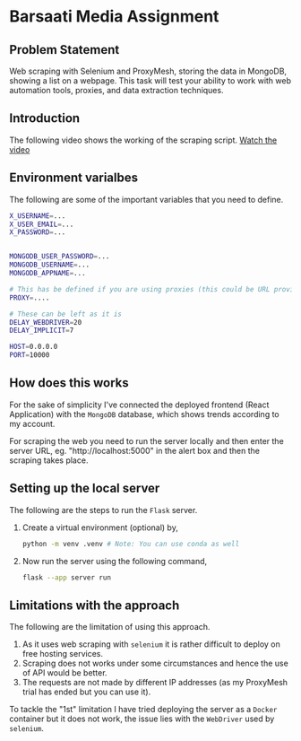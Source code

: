 # Barsaati Media Assignment

## Problem Statement

Web scraping with Selenium and ProxyMesh, storing the data in MongoDB, showing a list on a webpage. This task will test your ability to work with web automation tools, proxies, and data extraction techniques.

## Introduction

The following video shows the working of the scraping script.
[Watch the video](https://drive.google.com/file/d/1Pay95pZm5YiMxUian4pf7bbghLlMZD7T/preview)

## Environment varialbes

The following are some of the important variables that you need to define.

```bash
X_USERNAME=...
X_USER_EMAIL=...
X_PASSWORD=...


MONGODB_USER_PASSWORD=...
MONGODB_USERNAME=...
MONGODB_APPNAME=...

# This has be defined if you are using proxies (this could be URL provided by ProxyMesh).
PROXY=....

# These can be left as it is
DELAY_WEBDRIVER=20
DELAY_IMPLICIT=7

HOST=0.0.0.0
PORT=10000
```

## How does this works

For the sake of simplicity I've connected the deployed frontend (React Application) with the `MongoDB` database, which shows trends according to my account.

For scraping the web you need to run the server locally and then enter the server URL, eg. "http://localhost:5000" in the alert box and then the scraping takes place.

## Setting up the local server

The following are the steps to run the `Flask` server.

1. Create a virtual environment (optional) by,

   ```bash
   python -m venv .venv # Note: You can use conda as well
   ```

2. Now run the server using the following command,

   ```bash
   flask --app server run
   ```

## Limitations with the approach

The following are the limitation of using this approach.

1. As it uses web scraping with `selenium` it is rather difficult to deploy on free hosting services.
2. Scraping does not works under some circumstances and hence the use of API would be better.
3. The requests are not made by different IP addresses (as my ProxyMesh trial has ended but you can use it).

To tackle the "1st" limitation I have tried deploying the server as a `Docker` container but it does not work, the issue lies with the `WebDriver` used by `selenium`.
